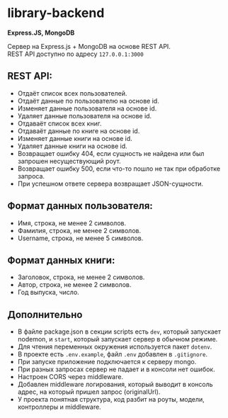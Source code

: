 # library-backend
**Express.JS, MongoDB**

Cервер на Express.js + MongoDB на основе REST API.<br/>
REST API доступно по адресу `127.0.0.1:3000`

## REST API:

- Отдаёт список всех пользователей.
- Отдаёт данные по пользователю на основе id.
- Изменяет данные пользователя на основе id.
- Удаляет данные пользователя на основе id.
- Отдаваёт список всех книг.
- Отдаваёт данные по книге на основе id.
- Изменяет данные книги на основе id.
- Удаляет данные книги на основе id.
- Возвращает ошибку 404, если сущность не найдена или был запрошен несуществующий роут.
- Возвращает ошибку 500, если что-то пошло не так при обработке запроса.
- При успешном ответе сервера возвращает JSON-сущности.

## Формат данных пользователя:

- Имя, строка, не менее 2 символов.
- Фамилия, строка, не менее 2 символов.
- Username, строка, не менее 5 символов.

## Формат данных книги:

- Заголовок, строка, не менее 2 символов.
- Автор, строка, не менее 2 символов.
- Год выпуска, число.

## Дополнительно

- В файле package.json в секции scripts есть `dev`, который запускает nodemon, и `start`, который запускает сервер в обычном режиме.
- Для чтения переменных окружения используется пакет `dotenv`.
- В проекте есть `.env.example`, файл `.env` добавлен в `.gitignore`.
- При запуске приложение подключается к серверу mongo.
- При разных запросах сервер не падает и в консоли нет ошибок.
- Настроен CORS через middleware.
- Добавлен middleware логирования, который выводит в консоль адрес, на который пришел запрос (originalUrl).
- У проекта понятная структура, код разбит на роуты, модели, контроллеры и middleware.
